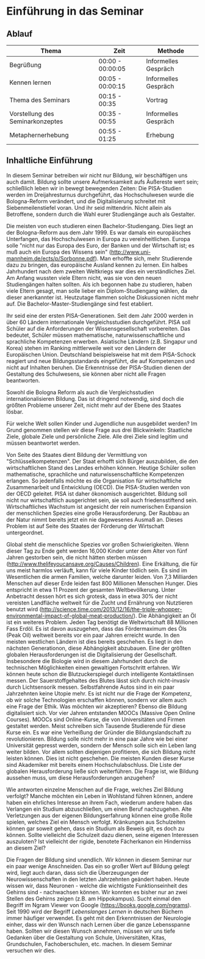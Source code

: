 # Einführung in das Seminar

## Ablauf

| Thema		| Zeit		 |  Methode		|
| ---- 		| ----- | --- |
| Begrüßung | 00:00 - 00:00:05 | Informelles Gespräch |
| Kennen lernen | 00:05 - 00:00:15 | Informelles Gespräch |
| Thema des Seminars | 00:15 - 00:35 | Vortrag |
| Vorstellung des Seminarkonzeptes | 00:35 - 00:55  | Informelles Gespräch |
| Metaphernerhebung | 00:55 - 01:25  | Erhebung |


<!--
### Kennen lernen
Mich interessiert, warum die Studierende diesen Studiengang gewählt haben? Ich kann auch selbst etwas von mir erzählen (Interesse an Lernen). Ich habe Schule immer als sehr rigide empfunden (unangekündigte Tests). Mich interessiert, aus welchem Bildungshintergrund die Studenten kommen. Mich interessiert auch, wo der Unterschied zur Schule für sie ist? Bisher jedenfalls. Gerne erzähle ich auch ein oder zwei Anekdoten aus meinem Studentenleben (Abgabe der Ja/ja/nein/nein Arbeit) oder der Schulzeit ("der Rektor darf dich das nicht fragen", Schreiben Sie eine 6 auf.). Das sind die Dinge, an die ich mich vor allem erinnere. Und es sind diejenigen Personen, die bei einzelnen Ereignissen einen prägenden Einfluss hatten.-->

## Inhaltliche Einführung
In diesem Seminar betreiben wir nicht nur Bildung, wir beschäftigen uns auch damit. Bildung sollte unsere Aufmerksamkeit aufs Äußereste wert sein; schließlich leben wir in bewegt bewegenden Zeiten: Die PISA-Studien werden im Dreijahresturnus durchgeführt, das Hochschulwesen wurde die Bologna-Reform verändert, und die Digitalisierung schreitet mit Siebenmeilenstiefel voran. Und ihr seid mittendrin. Nicht allein als Betroffene, sondern durch die Wahl eurer Studiengänge auch als Gestalter. 

Die meisten von euch studieren einen Bachelor-Studiengang. Dies liegt an der Bologna-Reform aus dem Jahr 1999. Es war damals ein europäisches Unterfangen, das Hochschulwesen in Europa zu vereinheitlichen. Europa solle "nicht nur das Europa des Euro, der Banken und der Wirtschaft ist; es muß auch ein Europa des Wissens sein" (http://www.uni-mannheim.de/ects/p/Sorbonne.pdf). Man erhoffte sich, mehr Studierende dazu zu bringen, das europäische Ausland kennen zu lernen. Ein halbes Jahrhundert nach dem zweiten Weltkriegs war dies ein verständliches Ziel. Am Anfang wussten viele Eltern nicht, was sie von den neuen Studiengängen halten sollten. Als ich begonnen habe zu studieren, haben  viele Eltern gesagt, man solle lieber ein Diplom-Studiengang wählen, da dieser anerkannter ist. Heutzutage flammen solche Diskussionen nicht mehr auf. Die Bachelor-Master-Studiengänge sind fest etabliert.

Ihr seid eine der ersten PISA-Generationen. Seit dem Jahr 2000 werden in über 60 Ländern internationale Vergleichsstudien durchgeführt. PISA soll Schüler auf die Anforderungen der Wissensgesellschaft vorbereiten. Das bedeutet, Schüler müssen mathematische, naturwissenschaftliche und sprachliche Kompetenzen erwerben. Asiatische Ländern (z.B. Singapur und Korea) stehen im Ranking mittlerweile weit vor den Ländern der Europäischen Union. Deutschland beispielsweise hat mit dem PISA-Schock reagiert und neue Bildungsstandards eingeführt, die auf Kompetenzen und nicht auf Inhalten beruhen. Die Erkenntnisse der PISA-Studien dienen der Gestaltung des Schulwesens, sie können aber nicht alle Fragen beantworten.

Sowohl die Bologna Reform als auch die Vergleichsstudien internationalisieren Bildung. Das ist dringend notwendig, sind doch die größten Probleme unserer Zeit, nicht mehr auf der Ebene des Staates lösbar.

Für welche Welt sollen Kinder und Jugendliche nun ausgebildet werden? Im Grund genommen stellen wir diese Frage aus drei Blickwinkeln: Staatliche Ziele, globale Ziele und persönliche Ziele. Alle drei Ziele sind legitim und müssen beantwortet werden. 

Von Seite des Staates dient Bildung der Vermittlung von "Schlüsselkompetenzen". Der Staat erhofft sich Bürger auszubilden, die den wirtschaftlichen Stand des Landes erhöhen können. Heutige Schüler sollen mathematische, sprachliche und naturwissenschaftliche Kompetenzen erlangen. So jedenfalls möchte es die Organisation für wirtschaftliche Zusammenarbeit und Entwicklung (OECD). Die PISA-Studien werden von der OECD geleitet. PISA ist daher ökonomisch ausgerichtet. Bildung soll nicht nur wirtschaftlich ausgerichtet sein, sie soll auch friedensstiftend sein. Wirtschaftliches Wachstum ist angesicht der rein numerischen Expansion der menschlichen Spezies eine große Herausforderung. Der Raubbau an der Natur nimmt bereits jetzt ein nie dagewesenes Ausmaß an. Dieses Problem ist auf Seite des Staates der Förderung der Wirtschaft untergeordnet. 

Global steht die menschliche Spezies vor großen Schwierigkeiten. Wenn dieser Tag zu Ende geht werden 16,000 Kinder unter dem Alter von fünf Jahren gestorben sein, die nicht hätten sterben müssen (http://www.thelifeyoucansave.org/Causes/Children). Eine Erkältung, die für uns meist harmlos verläuft, kann für viele Kinder tödlich sein. Es sind im Wesentlichen die armen Familien, welche darunter leiden. Von 7,3 Milliarden Menschen auf dieser Erde leiden fast 800 Millionen Menschen Hunger. Dies entspricht in etwa 11 Prozent der gesamten Weltbevölkerung. Unter Anbetracht dessen hört es sich grotesk, dass in etwa 30% der nicht vereisten Landfläche weltweit für die Zucht und Ernährung von Nutztieren benutzt wird (http://science.time.com/2013/12/16/the-triple-whopper-environmental-impact-of-global-meat-production/). Die Abhängigkeit an Öl ist ein weiteres Problem. Jeden Tag benötigt die Weltwirtschaft 88 Millionen Fass Erdöl. Es ist davon auszugehen, dass das Fördermaximum des Öls (Peak Oil) weltweit bereits vor ein paar Jahren erreicht wurde. In den meisten westlichen Ländern ist dies bereits geschehen. Es liegt in den nächsten Generationon, diese Abhängigkeit abzubauen. Eine der größten globalen Herausforderungen ist die Digitalisierung der Gesellschaft. Insbesondere die Biologie wird in diesem Jahrhundert durch die technischen Möglichkeiten einen gewaltigen Fortschritt erfahren. Wir können heute schon die Blutzuckerspiegel durch intelligente Kontaktlinsen messen. Der Sauerstoffgehaltes des Blutes lässt sich durch nicht-invasiv durch Lichtsensorik messen. Selbstfahrende Autos sind in ein paar Jahrzehnten keine Utopie mehr. Es ist nicht nur die Frage der Kompetenz, ob wir solche Technologien erschaffen können, sondern vor allem auch eine Frage der Ethik. Was möchten wir akzeptieren? Ebenso die Bildung digitalisiert sich. Vor vier Jahren entstanden MOOCs (Massive Open Online Courses). MOOCs sind Online-Kurse, die von Universitäten und Firmen gestaltet werden. Meist schreiben sich Tausende Studierende für diese Kurse ein. Es war eine Verheißung der Gründer  die Bildungslandschaft zu revolutionieren. Bildung solle nicht mehr in eine paar Jahre wie bei einer Universität gepresst werden, sondern der Mensch solle sich ein Leben lang weiter bilden. Vor allem sollten diejenigen profitieren, die sich Bildung nicht leisten können. Dies ist nicht geschehen. Die meisten Kunden dieser Kurse sind Akademiker mit bereits einem Hochschulabschluss. Die Liste der globalen Herausforderung ließe sich weiterführen. Die Frage ist, wie Bildung aussehen muss, um diese Herausforderungen anzugehen? 

Wie antworten einzelne Menschen auf die Frage, welches Ziel Bildung verfolgt? Manche möchten ein Leben in Wohlstand führen können, andere haben ein ehrliches Interesse an ihrem Fach, wiederum andere haben das Verlangen ein Studium abzuschließen, um einen Beruf nachzugehen. Alte Verletzungen aus der eigenen Bildungserfahrung können eine große Rolle spielen, welches Ziel ein Mensch verfolgt. Kränkungen aus Schulzeiten können gar soweit gehen, dass ein Studium als Beweis gilt, es doch zu können. Sollte vielleicht die Schulzeit dazu dienen, seine eigenen Interessen auszuloten? Ist vielleicht der rigide, benotete Fächerkanon ein Hinderniss an diesem Ziel? 

Die Fragen der Bildung sind unendlich. Wir können in diesem Seminar nur ein paar wenige Anschneiden. Das ein so großer Wert auf Bildung gelegt wird, liegt auch daran, dass sich die Überzeugungen der Neurowissenschaften in den letzten Jahrzehnten geändert haben. Heute wissen wir, dass Neuronen - welche die wichtigste Funktionseinheit des Gehirns sind - nachwachsen können. Wir konnten es bisher nur an zwei Stellen des Gehirns zeigen (z.B. am Hippokampus). Sucht einmal den Begriff im Ngram Viewer von Google (https://books.google.com/ngrams). Seit 1990 wird der Begriff *Lebenslanges Lernen* in deutschen Büchern immer häufiger verwendet. Es geht mit den Erkenntnissen der Neurologie einher, dass wir den Wunsch nach Lernen über die ganze Lebensspanne haben. Sollten wir diesen Wunsch annehmen, müssen wir uns tiefe Gedanken über die Gestaltung von Schule, Universitäten, Kitas, Grundschulen, Fachoberschulen, etc. machen. In diesem Seminar versuchen wir dies.

<!-- ## Offene Fragen -->